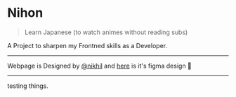 # Nihon

> Learn Japanese (to watch animes without reading subs)

A Project to sharpen my Frontned skills as a Developer.

--- 

Webpage is Designed by [@nikhil](https://twitter.com/iamn1khil) and [here](https://www.figma.com/file/OZtoMiMYK2yuWmsm0AuKFw/learn-japanese) is it's figma design 🙂

---

testing things.
